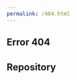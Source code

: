 ```yaml
---
permalink: /404.html
---
```


<style>
	h1:first-of-type{ display: none; }
	h1{
		margin-top:0px !important;
	}
	hgroup{
		font-weight: bold;
	}
</style>

# Hugues GUILLEUS

## Error 404
<p id="404" style="font-size: xx-large;" ></p>
<script src="/404.js"></script>

## Repository
<ul id="lsRepo"></ul>
<script src="/ls.js"></script>
